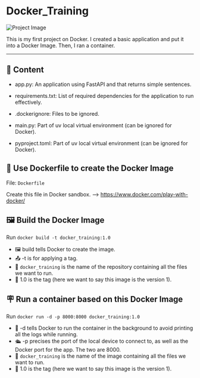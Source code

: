 # Docker_Training

![Project Image](https://www.docker.com/app/uploads/2022/12/Docker-Temporary-Image-Social-Thumbnail-1200x630-1.png)

This is my first project on Docker. I created a basic application and put it into a Docker Image.
Then, I ran a container.

---

## 📑 Content
- app.py: An application using FastAPI and that returns simple sentences.
- requirements.txt: List of required dependencies for the application to run effectively.
- .dockerignore: Files to be ignored.
  
- main.py: Part of uv local virtual environment (can be ignored for Docker).
- pyproject.toml: Part of uv local virtual environment (can be ignored for Docker).

## 📘 Use Dockerfile to create the Docker Image

File: `Dockerfile`

Create this file in Docker sandbox. --> https://www.docker.com/play-with-docker/

## 🖼️ Build the Docker Image

Run `docker build -t docker_training:1.0`

- 🖼️ build tells Docker to create the image.
- 📤 -t is for applying a tag.
- 📂 `docker_training` is the name of the repository containing all the files we want to run.
- 📄 1.0 is the tag (here we want to say this image is the version 1).

## 🪧 Run a container based on this Docker Image

Run `docker run -d -p 8000:8000 docker_training:1.0`

- 🔂 -d tells Docker to run the container in the background to avoid printing all the logs while running.
- 🛳️ -p precises the port of the local device to connect to, as well as the Docker port for the app. The two are 8000.
- 📂 `docker_training` is the name of the image containing all the files we want to run.
- 📄 1.0 is the tag (here we want to say this image is the version 1).



